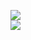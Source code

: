 [![](https://img.shields.io/badge/Made%20With-Github%20Spray-lightgrey.svg?style=for-the-badge&logo=github)](https://github.com/Annihil/github-spray#16510)  
[![](https://i.imgur.com/2DrTn0Z.gif)](https://github.com/Annihil/github-spray)